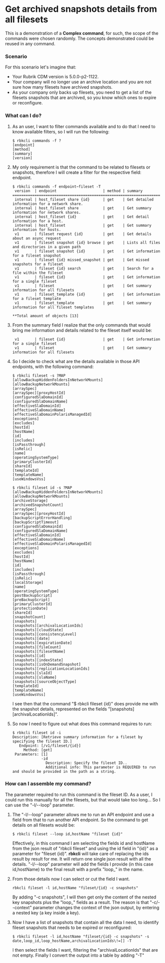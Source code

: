# Get archived snapshots details from all filesets

This is a demonstration of a **Complex command**, for such, the scope of the commands were chosen randomly. The concepts demonstrated could be reused in any command.

### Scenario
For this scenario let's imagine that:
- Your Rubrik CDM version is 5.0.0-p2-1122.
- Your company will no longer use an archive location and you are not sure how many filesets have archived snapshots.
- As your company only backs up filesets, you need to get a list of the filesets snapshots that are archived, so you know which ones to expire or reconfigure.

### What can I do?
1.  As an user, I want to filter commands available and to do that I need to know available filters, so I will run the following:
    ```
    $ rbkcli commands -f ?
    [endpoint]
    [method]
    [summary]
    [version]
    ```
	
2. My only requirement is that the command to be related to filesets or snapshots, therefore I will create a filter for the respective field: endpoint.
    ```
    $ rbkcli commands -f endpoint~fileset -T
     version  | endpoint                     | method | summary
    ======================================================================================================
     internal | host_fileset share {id}      | get    | Get detailed information for a network share.
     internal | host_fileset share           | get    | Get summary information for network shares.
     internal | host_fileset {id}            | get    | Get detail information for a host.
     internal | host_fileset                 | get    | Get summary information for hosts.
     v1       | fileset request {id}         | get    | Get details about an async request
     v1       | fileset snapshot {id} browse | get    | Lists all files and directories in a given path
     v1       | fileset snapshot {id}        | get    | Get information for a fileset snapshot
     v1       | fileset {id} missed_snapshot | get    | Get missed snapshots for a fileset
     v1       | fileset {id} search          | get    | Search for a file within the fileset
     v1       | fileset {id}                 | get    | Get information for a single fileset
     v1       | fileset                      | get    | Get summary information for all filesets
     v1       | fileset_template {id}        | get    | Get information for a fileset template
     v1       | fileset_template             | get    | Get summary information for all fileset templates
    
    **Total amount of objects [13]
    ```
	
3. From the summary field I realize that the only commands that would  bring me information and details related to the fileset itself would be:
    ```
     v1       | fileset {id}                 | get    | Get information for a single fileset
     v1       | fileset                      | get    | Get summary information for all filesets
    ```

4. So I decide to check what are the details available in those API endpoints, with the following command:
    ```
    $ rbkcli fileset -s ?MAP
    [allowBackupHiddenFoldersInNetworkMounts]
    [allowBackupNetworkMounts]
    [arraySpec]
    [arraySpec][proxyHostId]
    [configuredSlaDomainId]
    [configuredSlaDomainName]
    [effectiveSlaDomainId]
    [effectiveSlaDomainName]
    [effectiveSlaDomainPolarisManagedId]
    [exceptions]
    [excludes]
    [hostId]
    [hostName]
    [id]
    [includes]
    [isPassthrough]
    [isRelic]
    [name]
    [operatingSystemType]
    [primaryClusterId]
    [shareId]
    [templateId]
    [templateName]
    [useWindowsVss]
    
    $ rbkcli fileset id -s ?MAP
    [allowBackupHiddenFoldersInNetworkMounts]
    [allowBackupNetworkMounts]
    [archiveStorage]
    [archivedSnapshotCount]
    [arraySpec]
    [arraySpec][proxyHostId]
    [backupScriptErrorHandling]
    [backupScriptTimeout]
    [configuredSlaDomainId]
    [configuredSlaDomainName]
    [effectiveSlaDomainId]
    [effectiveSlaDomainName]
    [effectiveSlaDomainPolarisManagedId]
    [exceptions]
    [excludes]
    [hostId]
    [hostName]
    [id]
    [includes]
    [isPassthrough]
    [isRelic]
    [localStorage]
    [name]
    [operatingSystemType]
    [postBackupScript]
    [preBackupScript]
    [primaryClusterId]
    [protectionDate]
    [shareId]
    [snapshotCount]
    [snapshots]
    [snapshots][archivalLocationIds]
    [snapshots][cloudState]
    [snapshots][consistencyLevel]
    [snapshots][date]
    [snapshots][expirationDate]
    [snapshots][fileCount]
    [snapshots][filesetName]
    [snapshots][id]
    [snapshots][indexState]
    [snapshots][isOnDemandSnapshot]
    [snapshots][replicationLocationIds]
    [snapshots][slaId]
    [snapshots][slaName]
    [snapshots][sourceObjectType]
    [templateId]
    [templateName]
    [useWindowsVss]
    ```
	
    I see then that the command "$ rbkcli fileset {id}" does provide me with the snapshot details, represented on the fields "[snapshots][archivalLocationIds]".
	
5. So now I need to figure out what does this command requires to run:
    ```
    $ rbkcli fileset id -i
    Description: [Retrieve summary information for a fileset by specifying the fileset ID.]
       Endpoint: [/v1/fileset/{id}]
    	 Method: [get]
     Parameters: [1]
    			 -id
    			   Description: Specify the fileset ID..
    			   Additional info: This parameter is REQUIRED to run and should be provided in the path as a string.
    ```

### How can I assemble my command?

The parameter required to run this command is the fileset ID. As a user, I could run this manually for all the filesets, but that would take too long... So I can use the "-l/--loop" parameter.
1. The "-l/--loop" parameter allows me to run an API endpoint and use a field from that to run another API endpoint. So the command to get details on all filesets would be:
    ```
    $ rbkcli fileset --loop id,hostName "fileset {id}"
    ```
    Effectively, in this command I am selecting the fields id and hostName from the json result of "rbkcli fileset" and using the id field in "{id}" as a parameter for "fileset {id}". **rbkcli** will take care of replacing the ids result by result for me.
    It will return one single json result with all the details. "-l/--loop" parameter will add the fields I provide (in this case id,hostName) to the final result with a prefix "loop_" in the name. 
    
2. From those details now I can select or cut the field I want.
    ```
    rbkcli fileset -l id,hostName "fileset/{id} -c snapshots"
    ```
    By adding "-c snapshots", I will then get only the content of the nested key snapshots plus the "loop_" fields as a result. The reason is that "-c/--context" parameter changes the context of the json output, by entering a nested key (a key inside a key).

3. Now I have a list of snapshots that contain all the data I need, to identify fileset snapshots that needs to be expired or reconfigured:
    ```
    $ rbkcli fileset -l id,hostName "fileset/{id} -c snapshots" -s date,loop_id,loop_hostName,archivalLocationIds\!=[] -T
    ```
    I then select the fields I want, filtering the "archivalLocationIds" that are not empty. Finally I convert the output into a table by adding "-T"

